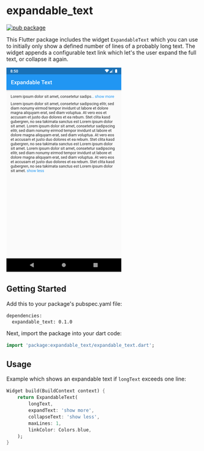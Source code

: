 # expandable_text

[![pub package](https://img.shields.io/pub/v/expandable_text.svg)](https://pub.dev/packages/expandable_text)

This Flutter package includes the widget `ExpandableText` which you can use to initially only show a
defined number of lines of a probably long text. The widget appends a configurable text link which
let's the user expand the full text, or collapse it again.

![Example with maxLines=1](example/example.png)

## Getting Started

Add this to your package's pubspec.yaml file:

```
dependencies:
  expandable_text: 0.1.0
```

Next, import the package into your dart code:

```dart
import 'package:expandable_text/expandable_text.dart';
```

## Usage

Example which shows an expandable text if `longText` exceeds one line:

```dart
Widget build(BuildContext context) {
    return ExpandableText(
        longText,
        expandText: 'show more',
        collapseText: 'show less',
        maxLines: 1,
        linkColor: Colors.blue,
    );
}
```
